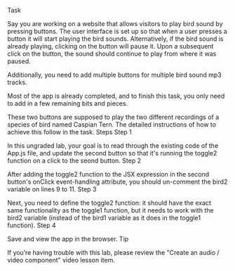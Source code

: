 
Task

Say you are working on a website that allows visitors to play bird sound by pressing buttons. The user interface is set up so that when a user presses a button it will start playing the bird sounds. Alternatively, if the bird sound is already playing, clicking on the button will pause it. Upon a subsequent click on the button, the sound should continue to play from where it was paused.

Additionally, you need to add multiple buttons for multiple bird sound mp3 tracks.

Most of the app is already completed, and to finish this task, you only need to add in a few remaining bits and pieces.

These two buttons are supposed to play the two different recordings of a species of bird named Caspian Tern. The detailed instructions of how to achieve this follow in the task.
Steps
Step 1

In this ungraded lab, your goal is to read through the existing code of the App.js file, and update the second button so that it's running the toggle2 function on a click to the seond button.
Step 2

After adding the toggle2 function to the JSX expression in the second button's onClick event-handling attribute, you should un-comment the bird2 variable on lines 9 to 11.
Step 3

Next, you need to define the toggle2 function: it should have the exact same functionality as the toggle1 function, but it needs to work with the bird2 variable (instead of the bird1 variable as it does in the toggle1 function).
Step 4

Save and view the app in the browser.
Tip

If you’re having trouble with this lab, please review the "Create an audio / video component" video lesson item.
